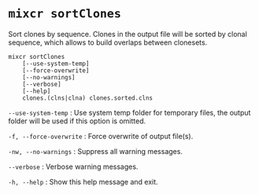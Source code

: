 # `mixcr sortClones`

Sort clones by sequence. Clones in the output file will be sorted by clonal sequence, which allows to build overlaps between clonesets.

```
mixcr sortClones 
    [--use-system-temp] 
    [--force-overwrite] 
    [--no-warnings] 
    [--verbose] 
    [--help] 
    clones.(clns|clna) clones.sorted.clns
```

`--use-system-temp`
: Use system temp folder for temporary files, the output folder will be used if this option is omitted.

`-f, --force-overwrite`
: Force overwrite of output file(s).

`-nw, --no-warnings`
: Suppress all warning messages.

`--verbose`
: Verbose warning messages.

`-h, --help`
: Show this help message and exit.
